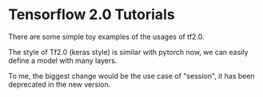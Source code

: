 # Tensorflow 2.0 Tutorials

There are some simple toy examples of the usages of tf2.0.

The style of Tf2.0 (keras style) is similar with pytorch now, we can easily define a model with many layers.   

To me, the biggest change would be the use case of "session", it has been deprecated in the new version. 